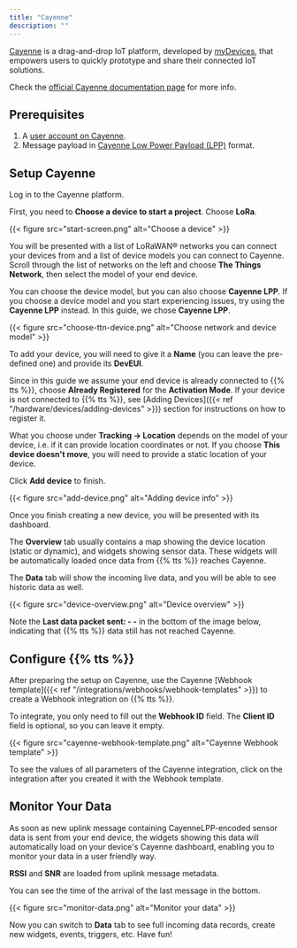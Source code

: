 ```yaml
---
title: "Cayenne"
description: ""
---
```


[Cayenne](https://cayenne.mydevices.com/) is a drag-and-drop IoT platform, developed by [myDevices](https://mydevices.com/about/), that empowers users to quickly prototype and share their connected IoT solutions.

<!--more-->

Check the [official Cayenne documentation page](https://developers.mydevices.com/cayenne/docs/intro/) for more info.

## Prerequisites

1. A [user account on Cayenne](https://cayenne.mydevices.com).
2. Message payload in [Cayenne Low Power Payload (LPP)](https://docs.mydevices.com/docs/lorawan/cayenne-lpp) format.

## Setup Cayenne

Log in to the Cayenne platform.

First, you need to **Choose a device to start a project**. Choose **LoRa**.

{{< figure src="start-screen.png" alt="Choose a device" >}}

You will be presented with a list of LoRaWAN® networks you can connect your devices from and a list of device models you can connect to Cayenne. Scroll through the list of networks on the left and choose **The Things Network**, then select the model of your end device.

You can choose the device model, but you can also choose **Cayenne LPP**. If you choose a device model and you start experiencing issues, try using the **Cayenne LPP** instead. In this guide, we chose **Cayenne LPP**.

{{< figure src="choose-ttn-device.png" alt="Choose network and device model" >}}

To add your device, you will need to give it a **Name** (you can leave the pre-defined one) and provide its **DevEUI**.

Since in this guide we assume your end device is already connected to {{% tts %}}, choose **Already Registered** for the **Activation Mode**. If your device is not connected to {{% tts %}}, see [Adding Devices]({{< ref "/hardware/devices/adding-devices" >}}) section for instructions on how to register it.

What you choose under **Tracking &#8594; Location** depends on the model of your device, i.e. if it can provide location coordinates or not. If you choose **This device doesn't move**, you will need to provide a static location of your device.

Click **Add device** to finish.

{{< figure src="add-device.png" alt="Adding device info" >}}

Once you finish creating a new device, you will be presented with its dashboard.

The **Overview** tab usually contains a map showing the device location (static or dynamic), and widgets showing sensor data. These widgets will be automatically loaded once data from {{% tts %}} reaches Cayenne.

The **Data** tab will show the incoming live data, and you will be able to see historic data as well.

{{< figure src="device-overview.png" alt="Device overview" >}}

Note the **Last data packet sent: - -** in the bottom of the image below, indicating that {{% tts %}} data still has not reached Cayenne.

## Configure {{% tts %}}

After preparing the setup on Cayenne, use the Cayenne [Webhook template]({{< ref "/integrations/webhooks/webhook-templates" >}}) to create a Webhook integration on {{% tts %}}.

To integrate, you only need to fill out the **Webhook ID** field. The **Client ID** field is optional, so you can leave it empty.

{{< figure src="cayenne-webhook-template.png" alt="Cayenne Webhook template" >}}

To see the values of all parameters of the Cayenne integration, click on the integration after you created it with the Webhook template.

## Monitor Your Data

As soon as new uplink message containing CayenneLPP-encoded sensor data is sent from your end device, the widgets showing this data will automatically load on your device's Cayenne dashboard, enabling you to monitor your data in a user friendly way.

**RSSI** and **SNR** are loaded from uplink message metadata.

You can see the time of the arrival of the last message in the bottom.

{{< figure src="monitor-data.png" alt="Monitor your data" >}}

Now you can switch to **Data** tab to see full incoming data records, create new widgets, events, triggers, etc. Have fun!
